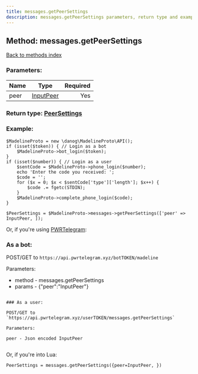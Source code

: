 ```yaml
---
title: messages.getPeerSettings
description: messages.getPeerSettings parameters, return type and example
---
```

## Method: messages.getPeerSettings  
[Back to methods index](index.md)


### Parameters:

| Name     |    Type       | Required |
|----------|:-------------:|---------:|
|peer|[InputPeer](../types/InputPeer.md) | Yes|


### Return type: [PeerSettings](../types/PeerSettings.md)

### Example:


```
$MadelineProto = new \danog\MadelineProto\API();
if (isset($token)) { // Login as a bot
    $MadelineProto->bot_login($token);
}
if (isset($number)) { // Login as a user
    $sentCode = $MadelineProto->phone_login($number);
    echo 'Enter the code you received: ';
    $code = '';
    for ($x = 0; $x < $sentCode['type']['length']; $x++) {
        $code .= fgetc(STDIN);
    }
    $MadelineProto->complete_phone_login($code);
}

$PeerSettings = $MadelineProto->messages->getPeerSettings(['peer' => InputPeer, ]);
```

Or, if you're using [PWRTelegram](https://pwrtelegram.xyz):

### As a bot:

POST/GET to `https://api.pwrtelegram.xyz/botTOKEN/madeline`

Parameters:

* method - messages.getPeerSettings
* params - {"peer":"InputPeer"}

```

### As a user:

POST/GET to `https://api.pwrtelegram.xyz/userTOKEN/messages.getPeerSettings`

Parameters:

peer - Json encoded InputPeer


```

Or, if you're into Lua:

```
PeerSettings = messages.getPeerSettings({peer=InputPeer, })
```

